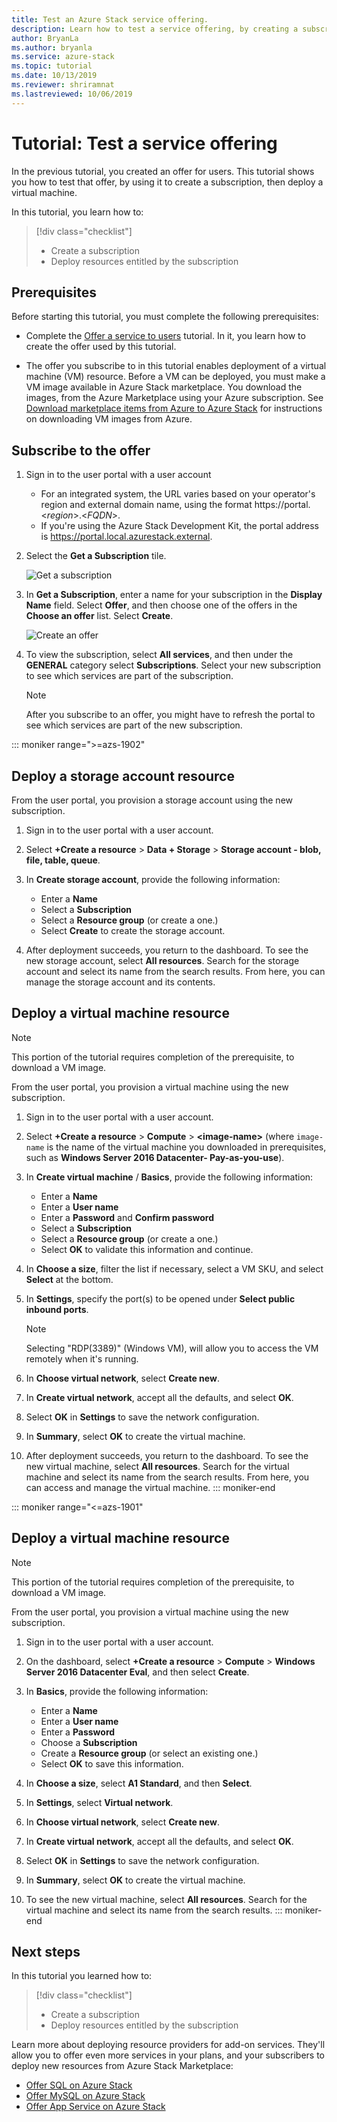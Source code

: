 ```yaml
---
title: Test an Azure Stack service offering.
description: Learn how to test a service offering, by creating a subscription and deploying resources. 
author: BryanLa
ms.author: bryanla
ms.service: azure-stack
ms.topic: tutorial
ms.date: 10/13/2019
ms.reviewer: shriramnat
ms.lastreviewed: 10/06/2019
---
```


# Tutorial: Test a service offering

In the previous tutorial, you created an offer for users. This tutorial shows you how to test that offer, by using it to create a subscription, then deploy a virtual machine. 

In this tutorial, you learn how to:

> [!div class="checklist"]
> * Create a subscription
> * Deploy resources entitled by the subscription

## Prerequisites

Before starting this tutorial, you must complete the following prerequisites:

- Complete the [Offer a service to users](tutorial-offer-services.md) tutorial. In it, you learn how to create the offer used by this tutorial.

- The offer you subscribe to in this tutorial enables deployment of a virtual machine (VM) resource. Before a VM can be deployed, you must make a VM image available in Azure Stack marketplace. You download the images, from the Azure Marketplace using your Azure subscription. See [Download marketplace items from Azure to Azure Stack](azure-stack-download-azure-marketplace-item.md) for instructions on downloading VM images from Azure. 

## Subscribe to the offer

1. Sign in to the user portal with a user account 

   - For an integrated system, the URL varies based on your operator's region and external domain name, using the format https://portal.&lt;*region*&gt;.&lt;*FQDN*&gt;.
   - If you're using the Azure Stack Development Kit, the portal address is https://portal.local.azurestack.external.

1. Select the **Get a Subscription** tile.

   ![Get a subscription](media/tutorial-test-offer/1-get-subscription.png)

1. In **Get a Subscription**, enter a name for your subscription in the **Display Name** field. Select **Offer**, and then choose one of the offers in the **Choose an offer** list. Select **Create**.

   ![Create an offer](media/tutorial-test-offer/2-create-offer.png)

1. To view the subscription, select **All services**, and then under the **GENERAL** category select **Subscriptions**. Select your new subscription to see which services are part of the subscription.

   >[!NOTE]
   >After you subscribe to an offer, you might have to refresh the portal to see which services are part of the new subscription.

::: moniker range=">=azs-1902"
## Deploy a storage account resource

From the user portal, you provision a storage account using the new subscription.

1. Sign in to the user portal with a user account.

1. Select **+Create a resource** > **Data + Storage** > **Storage account - blob, file, table, queue**.

1. In **Create storage account**, provide the following information:
  
   - Enter a **Name**
   - Select a **Subscription**
   - Select a **Resource group** (or create a one.) 
   - Select **Create** to create the storage account.

1. After deployment succeeds, you return to the dashboard. To see the new storage account, select **All resources**. Search for the storage account and select its name from the search results. From here, you can manage the storage account and its contents.

## Deploy a virtual machine resource

   > [!NOTE]
   > This portion of the tutorial requires completion of the prerequisite, to download a VM image.

From the user portal, you provision a virtual machine using the new subscription.

1. Sign in to the user portal with a user account.

1. Select **+Create a resource** > **Compute** > **\<image-name\>** (where `image-name` is the name of the virtual machine you downloaded in prerequisites, such as **Windows Server 2016 Datacenter- Pay-as-you-use**).
1. In **Create virtual machine** / **Basics**, provide the following information:
  
   - Enter a **Name**
   - Enter a **User name**
   - Enter a **Password** and **Confirm password**
   - Select a **Subscription**
   - Select a **Resource group** (or create a one.) 
   - Select **OK** to validate this information and continue.

1. In **Choose a size**, filter the list if necessary, select a VM SKU, and select **Select** at the bottom.  
1. In **Settings**, specify the port(s) to be opened under **Select public inbound ports**.
   > [!NOTE]
   > Selecting "RDP(3389)" (Windows VM), will allow you to access the VM remotely when it's running.
1. In **Choose virtual network**, select **Create new**.
1. In **Create virtual network**, accept all the defaults, and select **OK**.
1. Select **OK** in **Settings** to save the network configuration.
1. In **Summary**, select **OK** to create the virtual machine.  
1. After deployment succeeds, you return to the dashboard. To see the new virtual machine, select **All resources**. Search for the virtual machine and select its name from the search results. From here, you can access and manage the virtual machine.
::: moniker-end

::: moniker range="<=azs-1901"
## Deploy a virtual machine resource

   > [!NOTE]
   > This portion of the tutorial requires completion of the prerequisite, to download a VM image.

From the user portal, you provision a virtual machine using the new subscription.

1. Sign in to the user portal with a user account.

1. On the dashboard, select **+Create a resource** > **Compute** > **Windows Server 2016 Datacenter Eval**, and then select **Create**.

1. In **Basics**, provide the following information:
  
   - Enter a **Name**
   - Enter a **User name**
   - Enter a **Password**
   - Choose a **Subscription**
   - Create a **Resource group** (or select an existing one.) 
   - Select **OK** to save this information.

1. In **Choose a size**, select **A1 Standard**, and then **Select**.  
1. In **Settings**, select **Virtual network**.

1. In **Choose virtual network**, select **Create new**.

1. In **Create virtual network**, accept all the defaults, and select **OK**.

1. Select **OK** in **Settings** to save the network configuration.

1. In **Summary**, select **OK** to create the virtual machine.  

1. To see the new virtual machine, select **All resources**. Search for the virtual machine and select its name from the search results.
::: moniker-end

## Next steps

In this tutorial you learned how to:

> [!div class="checklist"]
> * Create a subscription
> * Deploy resources entitled by the subscription

Learn more about deploying resource providers for add-on services. They'll allow you to offer even more services in your plans, and your subscribers to deploy new resources from Azure Stack Marketplace:

- [Offer SQL on Azure Stack](azure-stack-sql-resource-provider.md)
- [Offer MySQL on Azure Stack](azure-stack-mysql-resource-provider.md)
- [Offer App Service on Azure Stack](azure-stack-app-service-overview.md)
